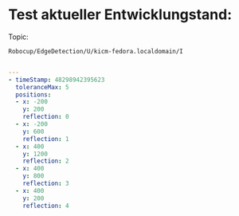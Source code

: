 # Test aktueller Entwicklungstand:
Topic:
```
Robocup/EdgeDetection/U/kicm-fedora.localdomain/I
```

```yaml

---
- timeStamp: 48298942395623
  toleranceMax: 5
  positions:
  - x: -200
    y: 200
    reflection: 0
  - x: -200
    y: 600
    reflection: 1
  - x: 400
    y: 1200
    reflection: 2
  - x: 400
    y: 800
    reflection: 3
  - x: 400
    y: 200
    reflection: 4
```
